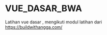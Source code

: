 # VUE_DASAR_BWA


<p> Latihan vue dasar , mengikuti modul latihan dari <a href="https://buildwithangga.com/">https://buildwithangga.com/</a> </p>
